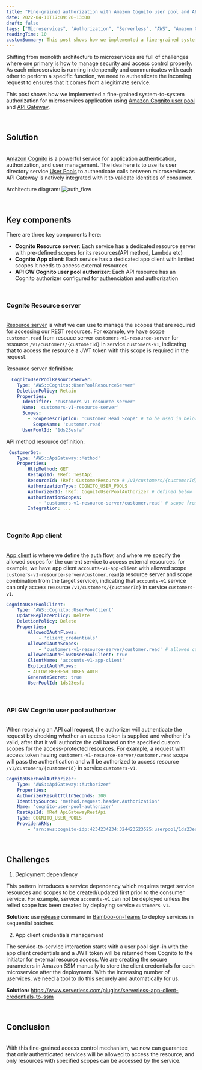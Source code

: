 ```yaml
---
title: "Fine-grained authorization with Amazon Cognito user pool and API Gateway"
date: 2022-04-10T17:09:20+13:00
draft: false
tags: ["Microservices", "Authorization", "Serverless", "AWS", "Amazon Cognito", "API Gateway", "Serverless"]
readingTime: 10
customSummary: This post shows how we implemented a fine-grained system-to-system authorization for microservices application using Amazon Cognito user pool and API Gateway. 
---
```


Shifting from monolith architecture to microservices are full of challenges where one primary is how to manage security and access control properly. As each microservice is running indenpendly and communicates with each other to perform a specific function, we need to authenticate the incoming request to ensures that it comes from a legitimate service.

This post shows how we implemented a fine-grained system-to-system authorization for microservices application using [Amazon Cognito user pool](https://docs.aws.amazon.com/cognito/latest/developerguide/cognito-user-identity-pools.html) and [API Gateway](https://docs.aws.amazon.com/apigateway/).
  
&nbsp;
## Solution
\
[Amazon Cognito](https://docs.aws.amazon.com/cognito/latest/developerguide/what-is-amazon-cognito.html) is a powerful service for application authentication, authorization, and user management. The idea here is to use its user directory service [User Pools](https://docs.aws.amazon.com/cognito/latest/developerguide/cognito-user-identity-pools.html) to authenticate calls between microservices as API Gateway is natively integrated with it to validate identities of consumer.

Architecture diagram:
![auth_flow](/images/fine-grained-authorization/auth_flow.png)
  
&nbsp;
## Key components
There are three key components here:
* **Cognito Resource server**: Each service has a dedicated resource server with pre-defined scopes for its resources(API method, Lambda etc)
* **Cognito App client**: Each service has a dedicated app client with limited scopes it needs to access external resources
* **API GW Cognito user pool authorizer**: Each API resource has an Cognito authorizer configured for authenciation and authorization
  
&nbsp;
### Cognito Resource server
\
[Resource server](https://docs.aws.amazon.com/cognito/latest/developerguide/cognito-user-pools-define-resource-servers.html) is what we can use to manage the scopes that are required for accessing our REST resources. For example, we have scope `customer.read` from resouce server `customers-v1-resource-server` for resource `/v1/customers/{customerId}` in service `customers-v1`, indicating that to access the resource a JWT token with this scope is required in the request.

Resource server definition:
```yaml
  CognitoUserPoolResourceServer:
    Type: 'AWS::Cognito::UserPoolResourceServer'
    DeletionPolicy: Retain
    Properties:
      Identifier: 'customers-v1-resource-server'
      Name: 'customers-v1-resource-server'
      Scopes:
        - ScopeDescription: 'Customer Read Scope' # to be used in below method resource
          ScopeName: 'customer.read'
      UserPoolId: '1ds23esfa'
```
API method resource definition:
```yaml
 CustomerGet:
    Type: 'AWS::ApiGateway::Method'
    Properties:
        HttpMethod: GET
        RestApiId: !Ref: TestApi
        ResourceId: !Ref: CustomerResource # /v1/customers/{customerId}
        AuthorizationType: COGNITO_USER_POOLS
        AuthorizerId: !Ref: CognitoUserPoolAuthorizer # defined below
        AuthorizationScopes:
            - 'customers-v1-resource-server/customer.read' # scope from resource server above
        Integration: ...
```
  
&nbsp;
### Cognito App client
\
[App client](https://docs.aws.amazon.com/cognito/latest/developerguide/user-pool-settings-client-apps.html) is where we define the auth flow, and where we specify the allowed scopes for the current service to access external resources. for example, we have app client `accounts-v1-app-client` with allowed scope `customers-v1-resource-server/customer.read`(a resource server and scope combination from the target service), indicating that `accounts-v1` service can only access resource `/v1/customers/{customerId}` in service `customers-v1`.

```yaml
CognitoUserPoolClient:
    Type: 'AWS::Cognito::UserPoolClient'
    UpdateReplacePolicy: Delete
    DeletionPolicy: Delete
    Properties:
        AllowedOAuthFlows:
            - 'client_credentials'
        AllowedOAuthScopes:
            - 'customers-v1-resource-server/customer.read' # allowed custom scopes
        AllowedOAuthFlowsUserPoolClient: true
        ClientName: 'accounts-v1-app-client'
        ExplicitAuthFlows:
        - ALLOW_REFRESH_TOKEN_AUTH
        GenerateSecret: true
        UserPoolId: 1ds23esfa
```
  
&nbsp;
### API GW Cognito user pool authorizer
\
When receiving an API call request, the authorizer will authenticate the request by checking whether an access token is supplied and whether it's valid, after that it will authorize the call based on the specified custom scopes for the access-protected resources. For example, a request with access token having `customers-v1-resource-server/customer.read` scope will pass the authentication and will be authorized to access resource `/v1/customers/{customerId}` in service `customers-v1`.
```yaml
CognitoUserPoolAuthorizer:
    Type: 'AWS::ApiGateway::Authorizer'
    Properties:
    AuthorizerResultTtlInSeconds: 300
    IdentitySource: 'method.request.header.Authorization'
    Name: 'cognito-user-pool-authorizer'
    RestApiId: !Ref ApiGatewayRestApi
    Type: COGNITO_USER_POOLS
    ProviderARNs:
        - 'arn:aws:cognito-idp:4234234234:324423523525:userpool/1ds23esfa'
```


&nbsp;
## Challenges
1. Deployment dependency

This pattern introduces a service dependency which requires target service resources and scopes to be created/updated first prior to the consumer service. For example, service `accounts-v1` can not be deployed unless the relied scope has been created by deploying service `customers-v1`.

**Solution:** use [release](https://github.com/GaaraZhu/bamboo-on-teams#release) command in [Bamboo-on-Teams](https://github.com/GaaraZhu/bamboo-on-teams) to deploy services in sequential batches
  
&nbsp;
2. App client credentials management

The service-to-service interaction starts with a user pool sign-in with the app client credentials and a JWT token will be returned from Cognito to the initiator for external resource access. We are creating the secure parameters in Amazon SSM manually to store the client credentials for each microservice after the deployment. With the increasing number of µservices, we need a tool to do this securely and automatically for us.

**Solution:** https://www.serverless.com/plugins/serverless-app-client-credentials-to-ssm
  
&nbsp;  
## Conclusion
\
With this fine-grained access control mechanism, we now can guarantee that only authenticated services will be allowed to access the resource, and only resources with specified scopes can be accessed by the service.
  
&nbsp;  
&nbsp;